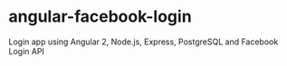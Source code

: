 # angular-facebook-login
Login app using Angular 2, Node.js, Express, PostgreSQL and Facebook Login API
